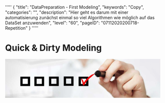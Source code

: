 '''''
{
"title": "DataPreparation - First Modeling",
"keywords": "Copy",
"categories": "",
"description": "Hier geht es darum mit einer automatisierung zunächst einmal so viel Algorithmen wie möglich auf das DataSet anzuwenden",
"level": "60",
"pageID": "07112020200718-Repetition"
}
'''''

# Quick & Dirty Modeling

![BannerChecklist](./../imgs/2020-11-19-08-20-02.png)


  
  



